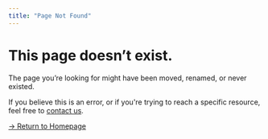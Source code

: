 ```yaml
---
title: "Page Not Found"
---
```


# This page doesn’t exist.

The page you’re looking for might have been moved, renamed, or never existed.

If you believe this is an error, or if you're trying to reach a specific resource, feel free to [contact us](/contact).

[→ Return to Homepage](/)
